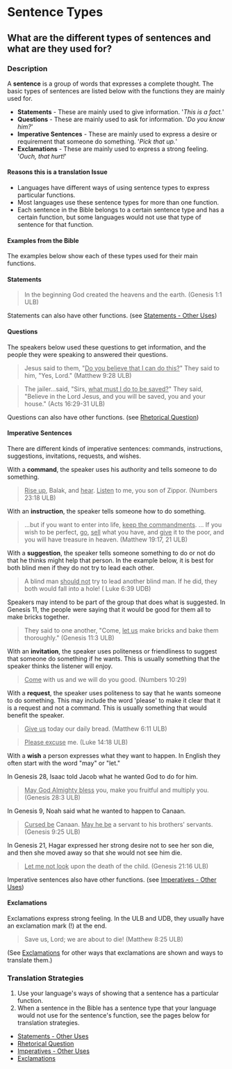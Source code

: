 # Sentence Types #

## What are the different types of sentences and what are they used for? ##



### Description

A **sentence** is a group of words that expresses a complete thought. The basic types of sentences are listed below with the functions they are mainly used for.

* **Statements**  - These are mainly used to give information. '_This is a fact._'
* **Questions**  - These are mainly used to ask for information. '_Do you know him?_'
* **Imperative Sentences**  - These are mainly used to express a desire or requirement that someone do something. '_Pick that up._'
* **Exclamations**  - These are mainly used to express a strong feeling. '_Ouch, that hurt!_'


#### Reasons this is a translation Issue

* Languages have different ways of using sentence types to express particular functions.
* Most languages use these sentence types for more than one function.
* Each sentence in the Bible belongs to a certain sentence type and has a certain function, but some languages would not use that type of sentence for that function.

#### Examples from the Bible

The examples below show each of these types used for their main functions.

#### Statements

>In the beginning God created the heavens and the earth. (Genesis 1:1 ULB)

Statements can also have other functions. (see [Statements - Other Uses](../figs-declarative/01.md))

#### Questions

The speakers below used these questions to get information, and the people they were speaking to answered their questions.

<blockquote>Jesus said to them, "<u>Do you believe that I can do this?</u>" They said to him, "Yes, Lord." (Matthew 9:28 ULB) </blockquote>

<blockquote>The jailer...said, "Sirs, <u>what must I do to be saved?</u>" They said, "Believe in the Lord Jesus, and you will be saved, you and your house." (Acts 16:29-31 ULB)</blockquote>

Questions can also have other functions. (see [Rhetorical Question](../figs-rquestion/01.md))

#### Imperative Sentences

There are different kinds of imperative sentences: commands, instructions, suggestions, invitations, requests, and wishes.

With a **command**, the speaker uses his authority and tells someone to do something.
><u>Rise up</u>, Balak, and <u>hear</u>. <u>Listen</u> to me, you son of Zippor. (Numbers 23:18 ULB)

With an **instruction**, the speaker tells someone how to do something.
>...but if you want to enter into life, <u>keep the commandments</u>. ... If you wish to be perfect, <u>go</u>, <u>sell</u> what you have, and <u>give</u> it to the poor, and you will have treasure in heaven. (Matthew 19:17, 21 ULB)

With a **suggestion**, the speaker tells someone something to do or not do that he thinks might help that person. In the example below, it is best for both blind men if they do not try to lead each other.

>A blind man <u>should not</u> try to lead another blind man. If he did, they both would fall into a hole! ( Luke 6:39 UDB)

Speakers may intend to be part of the group that does what is suggested. In Genesis 11, the people were saying that it would be good for them all to make bricks together.
>They said to one another, "Come, <u>let us</u> make bricks and bake them thoroughly." (Genesis 11:3 ULB)

With an **invitation**, the speaker uses politeness or friendliness to suggest that someone do something if he wants. This is usually something that the speaker thinks the listener will enjoy.
><u>Come</u> with us and we will do you good. (Numbers 10:29)

With a **request**, the speaker uses politeness to say that he wants someone to do something. This may include the word 'please' to make it clear that it is a request and not a command. This is usually something that would benefit the speaker.
<blockquote><u>Give us</u> today our daily bread. (Matthew 6:11 ULB)  </blockquote>

<blockquote><u>Please excuse</u> me. (Luke 14:18 ULB)</blockquote>

With a **wish** a person expresses what they want to happen. In English they often start with the word "may" or "let."

In Genesis 28, Isaac told Jacob what he wanted God to do for him.
><u>May God Almighty bless</u> you, make you fruitful and multiply you. (Genesis 28:3 ULB)

In Genesis 9, Noah said what he wanted to happen to Canaan.
><u>Cursed be</u> Canaan. <u>May he be</u> a servant to his brothers' servants. (Genesis 9:25 ULB)

In Genesis 21, Hagar expressed her strong desire not to see her son die, and then she moved away so that she would not see him die.
><u>Let me not look</u> upon the death of the child. (Genesis 21:16 ULB)

Imperative sentences also have other functions. (see [Imperatives - Other Uses](../figs-imperative/01.md))

#### Exclamations

Exclamations express strong feeling. In the ULB and UDB, they usually have an exclamation mark (!) at the end.
>Save us, Lord; we are about to die! (Matthew 8:25 ULB)

(See [Exclamations](../figs-exclamations/01.md) for other ways that exclamations are shown and ways to translate them.)

### Translation Strategies

1. Use your language's ways of showing that a sentence has a particular function.
1. When a sentence in the Bible has a sentence type that your language would not use for the sentence's function, see the pages below for translation strategies.

* [Statements - Other Uses](../figs-declarative/01.md)
* [Rhetorical Question](../figs-rquestion/01.md)
* [Imperatives - Other Uses](../figs-imperative/01.md)
* [Exclamations](../figs-exclamations/01.md)


